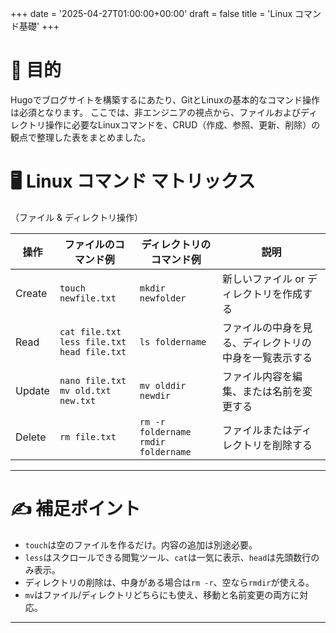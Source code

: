 +++
date = '2025-04-27T01:00:00+00:00'
draft = false
title = 'Linux コマンド基礎'
+++

# 🎯 目的
Hugoでブログサイトを構築するにあたり、GitとLinuxの基本的なコマンド操作は必須となります。
ここでは、非エンジニアの視点から、ファイルおよびディレクトリ操作に必要なLinuxコマンドを、CRUD（作成、参照、更新、削除）の観点で整理した表をまとめました。

# 🖥️ Linux コマンド マトリックス
（ファイル & ディレクトリ操作）

| 操作    | ファイルのコマンド例                      | ディレクトリのコマンド例            | 説明                                         |
|---------|-------------------------------------------|-------------------------------------|----------------------------------------------|
| Create  | `touch newfile.txt`                      | `mkdir newfolder`                  | 新しいファイル or ディレクトリを作成する                    |
| Read    | `cat file.txt`<br>`less file.txt`<br>`head file.txt` | `ls foldername`                    | ファイルの中身を見る、ディレクトリの中身を一覧表示する             |
| Update  | `nano file.txt`<br>`mv old.txt new.txt`    | `mv olddir newdir`                 | ファイル内容を編集、または名前を変更する                       |
| Delete  | `rm file.txt`                            | `rm -r foldername`<br>`rmdir foldername` | ファイルまたはディレクトリを削除する                            |

---

# ✍️ 補足ポイント
- `touch`は空のファイルを作るだけ。内容の追加は別途必要。
- `less`はスクロールできる閲覧ツール、`cat`は一気に表示、`head`は先頭数行のみ表示。
- ディレクトリの削除は、中身がある場合は`rm -r`、空なら`rmdir`が使える。
- `mv`はファイル/ディレクトリどちらにも使え、移動と名前変更の両方に対応。

---
